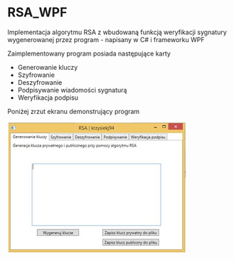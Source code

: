 # RSA_WPF
Implementacja algorytmu RSA z wbudowaną funkcją weryfikacji sygnatury wygenerowanej przez program - napisany w C# i frameworku WPF

Zaimplementowany program posiada następujące karty
- Generowanie kluczy
- Szyfrowanie
- Deszyfrowanie
- Podpisywanie wiadomości sygnaturą
- Weryfikacja podpisu

Poniżej zrzut ekranu demonstrujący program

![GitHub Logo](/images/1.jpg)
